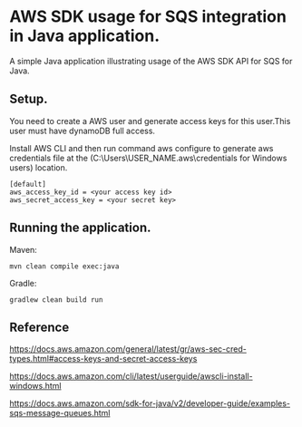 # AWS SDK usage for SQS integration in Java application.

A simple Java application illustrating usage of the AWS SDK API for SQS for Java.

## Setup.

You need to create a AWS user and generate access keys for this user.This user must have
dynamoDB full access.

Install AWS CLI and then run command aws configure to generate aws credentials file at the
(C:\Users\USER_NAME\.aws\credentials for Windows users)  location.

    [default]
    aws_access_key_id = <your access key id>
    aws_secret_access_key = <your secret key>

## Running the application.
Maven:

    mvn clean compile exec:java

Gradle:

    gradlew clean build run

## Reference

https://docs.aws.amazon.com/general/latest/gr/aws-sec-cred-types.html#access-keys-and-secret-access-keys

https://docs.aws.amazon.com/cli/latest/userguide/awscli-install-windows.html

https://docs.aws.amazon.com/sdk-for-java/v2/developer-guide/examples-sqs-message-queues.html



